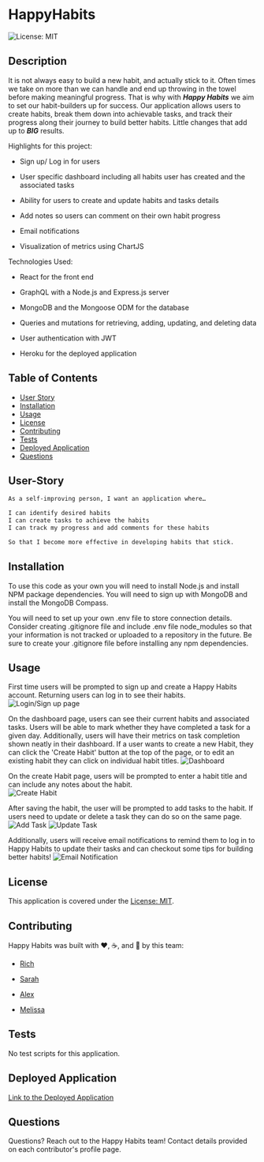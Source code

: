 # HappyHabits
![License: MIT](https://img.shields.io/badge/License-MIT-yellow.svg)

## Description
It is not always easy to build a new habit, and actually stick to it.  Often times we take on more than we can handle and end up throwing in the towel before making meaningful progress.  That is why with ***Happy Habits*** we aim to set our habit-builders up for success.  Our application allows users to create habits, break them down into achievable tasks, and track their progress along their journey to build better habits.  Little changes that add up to ***BIG*** results.


Highlights for this project:
- Sign up/ Log in for users

- User specific dashboard including all habits user has created and the associated tasks

- Ability for users to create and update habits and tasks details

- Add notes so users can comment on their own habit progress

- Email notifications

- Visualization of metrics using ChartJS

Technologies Used:
* React for the front end

* GraphQL with a Node.js and Express.js server

* MongoDB and the Mongoose ODM for the database

* Queries and mutations for retrieving, adding, updating, and deleting data

* User authentication with JWT

* Heroku for the deployed application



## Table of Contents
- [User Story](#user-story)
- [Installation](#installation)
- [Usage](#usage)
- [License](#license)
- [Contributing](#contributing)
- [Tests](#tests)
- [Deployed Application](#deployed-application)
- [Questions](#questions)

## User-Story

```md
As a self-improving person, I want an application where…

I can identify desired habits
I can create tasks to achieve the habits
I can track my progress and add comments for these habits

So that I become more effective in developing habits that stick.
```
## Installation
To use this code as your own you will need to install Node.js and install NPM package dependencies. You will need to sign up with MongoDB and install the MongoDB Compass.  

You will need to set up your own .env file to store connection details.  Consider creating .gitignore file and include .env file node_modules so that your information is not tracked or uploaded to a repository in the future. Be sure to create your .gitignore file before installing any npm dependencies.


## Usage
First time users will be prompted to sign up and create a Happy Habits account.  Returning users can log in to see their habits.
![Login/Sign up page](client/src/assets/login.jpg)

On the dashboard page, users can see their current habits and associated tasks.  Users will be able to mark whether they have completed a task for a given day.  Additionally, users will have their metrics on task completion shown neatly in their dashboard.  If a user wants to create a new Habit, they can click the 'Create Habit' button at the top of the page, or to edit an existing habit they can click on individual habit titles.
![Dashboard](client/src/assets/dashboard.jpg)

On the create Habit page, users will be prompted to enter a habit title and can include any notes about the habit.  
![Create Habit](client/src/assets/createHabit.jpg)

After saving the habit, the user will be prompted to add tasks to the habit.  If users need to update or delete a task they can do so on the same page.
![Add Task](client/src/assets/createTask.jpg)
![Update Task](client/src/assets/addTask.jpg)

Additionally, users will receive email notifications to remind them to log in to Happy Habits to update their tasks and can checkout some tips for building better habits!
![Email Notification](client/src/assets/tips.jpg)


## License
This application is covered under the [License: MIT](https://opensource.org/licenses/MIT).


## Contributing
Happy Habits was built with ❤️, ☕️, and 🦾 by this team:
* [Rich](https://github.com/rhoverholt)

* [Sarah](https://github.com/SarahLabrotLientz)

* [Alex](https://github.com/mkang987)

* [Melissa](https://github.com/mel-ificent)


## Tests
No test scripts for this application.


## Deployed Application
[Link to the Deployed Application](https://hello-happy-habits.herokuapp.com)

## Questions
Questions? Reach out to the Happy Habits team!  Contact details provided on each contributor's profile page.